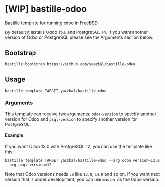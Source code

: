 # [WIP] bastille-odoo
[Bastille](https://github.com/bastillebsd/bastille) template for running odoo in FreeBSD

By default it installs Odoo 15.0 and PostgreSQL 14. If you want another version of Odoo or PostgreSQL please see the Arguments section below.

## Bootstrap

```shell
bastille bootstrap https://github.com/yaazkal/bastille-odoo
```

## Usage

```shell
bastille template TARGET yaazkal/bastille-odoo
```

### Arguments
This template can receive two arguments: `odoo-version` to specify another version for Odoo and `psql-version` to specify another version for PostgreSQL.

#### Example
If you want Odoo 13.0 with PostgreSQL 12, you can use the template like this:

```shell
bastille template TARGET yaazkal/bastille-odoo --arg odoo-version=13.0 --arg psql-version=12
```

Note that Odoo versions needs `.0` like `13.0`, `14.0` and so on. If you want next version that is under development, you can use `master` as the Odoo version.
